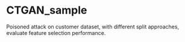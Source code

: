# CTGAN_sample

Poisoned attack on customer dataset, with different split approaches, evaluate feature selection performance.
